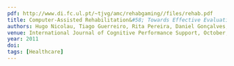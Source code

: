```yaml
---
pdf: http://www.di.fc.ul.pt/~tjvg/amc/rehabgaming//files/rehab.pdf
title: Computer-Assisted Rehabilitation&#58; Towards Effective Evaluation
authors: Hugo Nicolau, Tiago Guerreiro, Rita Pereira, Daniel Gonçalves, Joaquim Jorge
venue: International Journal of Cognitive Performance Support, October, 2011
year: 2011
doi: 
tags: [Healthcare]
---
```

